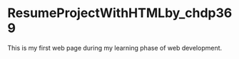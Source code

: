 # ResumeProjectWithHTMLby_chdp369
This is my first web page during my learning phase of web development.
